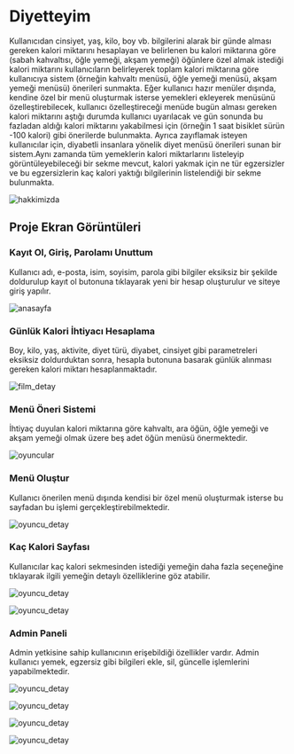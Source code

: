 # Diyetteyim

Kullanıcıdan cinsiyet, yaş, kilo, boy vb. bilgilerini alarak bir günde alması gereken kalori miktarını hesaplayan ve belirlenen bu kalori miktarına göre (sabah kahvaltısı, öğle yemeği, akşam yemeği) öğünlere özel almak istediği kalori miktarını kullanıcıların belirleyerek toplam kalori miktarına göre kullanıcıya sistem (örneğin kahvaltı menüsü, öğle yemeği menüsü, akşam yemeği menüsü) önerileri sunmakta. Eğer kullanıcı hazır menüler dışında, kendine özel bir menü oluşturmak isterse yemekleri ekleyerek menüsünü özelleştirebilecek, kullanıcı özelleştireceği menüde bugün alması gereken kalori miktarını aştığı durumda kullanıcı uyarılacak ve gün sonunda bu fazladan aldığı kalori miktarını yakabilmesi için (örneğin 1 saat bisiklet sürün -100 kalori) gibi önerilerde bulunmakta. Ayrıca zayıflamak isteyen kullanıcılar için, diyabetli insanlara yönelik diyet menüsü önerileri sunan bir sistem.Aynı zamanda tüm yemeklerin kalori miktarlarını listeleyip  görüntüleyebileceği bir sekme mevcut, kalori yakmak için ne tür egzersizler ve bu egzersizlerin kaç kalori yaktığı bilgilerinin listelendiği bir sekme bulunmakta.

![hakkimizda]( https://github.com/regaipaydogdu/spring-api-diyetteyim/blob/main/screenshots/anasayfa.png) <br>

## Proje Ekran Görüntüleri <br>

### Kayıt Ol, Giriş, Parolamı Unuttum

Kullanıcı adı, e-posta, isim, soyisim, parola gibi bilgiler eksiksiz bir şekilde doldurulup kayıt ol butonuna tıklayarak yeni bir hesap oluşturulur ve siteye giriş yapılır.

![anasayfa]( https://github.com/regaipaydogdu/spring-api-diyetteyim/blob/main/screenshots/kayit_ol.png) <br>

### Günlük Kalori İhtiyacı Hesaplama

Boy, kilo, yaş, aktivite, diyet türü, diyabet, cinsiyet gibi parametreleri eksiksiz doldurduktan sonra, hesapla butonuna basarak günlük alınması gereken kalori miktarı hesaplanmaktadır.

![film_detay]( https://github.com/regaipaydogdu/spring-api-diyetteyim/blob/main/screenshots/kalori_hesapla.png) <br>

### Menü Öneri Sistemi
İhtiyaç duyulan kalori miktarına göre kahvaltı, ara öğün, öğle yemeği ve akşam yemeği olmak üzere beş adet öğün menüsü önermektedir.

![oyuncular]( https://github.com/regaipaydogdu/spring-api-diyetteyim/blob/main/screenshots/öneri_menu.png) <br>

### Menü Oluştur
Kullanıcı önerilen menü dışında kendisi bir özel menü oluşturmak isterse bu sayfadan bu işlemi gerçekleştirebilmektedir.

![oyuncu_detay]( https://github.com/regaipaydogdu/spring-api-diyetteyim/blob/main/screenshots/menu_olustur.png) <br>

### Kaç Kalori Sayfası
Kullanıcılar kaç kalori sekmesinden istediği yemeğin daha fazla seçeneğine tıklayarak ilgili yemeğin detaylı özelliklerine göz atabilir.

![oyuncu_detay]( https://github.com/regaipaydogdu/spring-api-diyetteyim/blob/main/screenshots/besinler.png) <br>

![oyuncu_detay]( https://github.com/regaipaydogdu/spring-api-diyetteyim/blob/main/screenshots/besin_detay.png) <br>
### Admin Paneli

Admin yetkisine sahip kullanıcının erişebildiği özellikler vardır. Admin kullanıcı yemek, egzersiz gibi bilgileri ekle, sil, güncelle işlemlerini yapabilmektedir.

![oyuncu_detay]( https://github.com/regaipaydogdu/spring-api-diyetteyim/blob/main/screenshots/admin_anasayfa.png) <br>

![oyuncu_detay]( https://github.com/regaipaydogdu/spring-api-diyetteyim/blob/main/screenshots/admin_yemek.png) <br>

![oyuncu_detay]( https://github.com/regaipaydogdu/spring-api-diyetteyim/blob/main/screenshots/admin_yemek_ekle.png) <br>

![oyuncu_detay]( https://github.com/regaipaydogdu/spring-api-diyetteyim/blob/main/screenshots/admin_kullanıcılar.png) <br>
